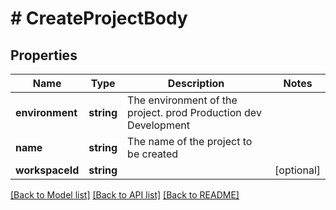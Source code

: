# # CreateProjectBody

## Properties

Name | Type | Description | Notes
------------ | ------------- | ------------- | -------------
**environment** | **string** | The environment of the project. prod Production dev Development |
**name** | **string** | The name of the project to be created |
**workspaceId** | **string** |  | [optional]

[[Back to Model list]](../../README.md#models) [[Back to API list]](../../README.md#endpoints) [[Back to README]](../../README.md)
